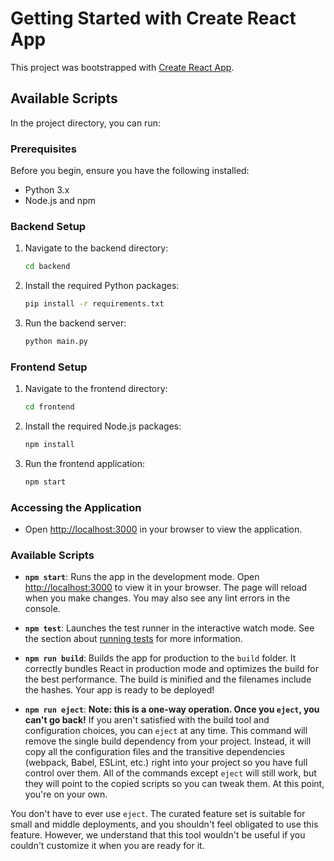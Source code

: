 # Getting Started with Create React App

This project was bootstrapped with [Create React App](https://github.com/facebook/create-react-app).

## Available Scripts

In the project directory, you can run:

### Prerequisites

Before you begin, ensure you have the following installed:

- Python 3.x
- Node.js and npm

### Backend Setup

1. Navigate to the backend directory:
   ```bash
   cd backend
   ```

2. Install the required Python packages:
   ```bash
   pip install -r requirements.txt
   ```

3. Run the backend server:
   ```bash
   python main.py
   ```

### Frontend Setup

1. Navigate to the frontend directory:
   ```bash
   cd frontend
   ```

2. Install the required Node.js packages:
   ```bash
   npm install
   ```

3. Run the frontend application:
   ```bash
   npm start
   ```

### Accessing the Application

- Open [http://localhost:3000](http://localhost:3000) in your browser to view the application.

### Available Scripts

- **`npm start`**: Runs the app in the development mode. Open [http://localhost:3000](http://localhost:3000) to view it in your browser. The page will reload when you make changes. You may also see any lint errors in the console.

- **`npm test`**: Launches the test runner in the interactive watch mode. See the section about [running tests](https://facebook.github.io/create-react-app/docs/running-tests) for more information.

- **`npm run build`**: Builds the app for production to the `build` folder. It correctly bundles React in production mode and optimizes the build for the best performance. The build is minified and the filenames include the hashes. Your app is ready to be deployed!

- **`npm run eject`**: **Note: this is a one-way operation. Once you `eject`, you can't go back!** If you aren't satisfied with the build tool and configuration choices, you can `eject` at any time. This command will remove the single build dependency from your project. Instead, it will copy all the configuration files and the transitive dependencies (webpack, Babel, ESLint, etc.) right into your project so you have full control over them. All of the commands except `eject` will still work, but they will point to the copied scripts so you can tweak them. At this point, you're on your own.

You don't have to ever use `eject`. The curated feature set is suitable for small and middle deployments, and you shouldn't feel obligated to use this feature. However, we understand that this tool wouldn't be useful if you couldn't customize it when you are ready for it.